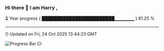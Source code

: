 ### Hi there 👋 I am Harry , 

⏳ Year progress { ████████████████████████▁▁▁▁▁▁ } 81.25 %

---

⏰ Updated on Fri, 24 Oct 2025 13:44:23 GMT

![Progress Bar CI](https://github.com/duykhang68/duykhang68/workflows/Progress%20Bar%20CI/badge.svg)
